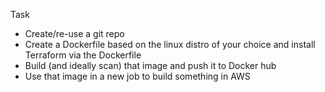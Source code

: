 Task

- Create/re-use a git repo
- Create a Dockerfile based on the linux distro of your choice and install Terraform via the Dockerfile
- Build (and ideally scan) that image and push it to Docker hub
- Use that image in a new job to build something in AWS

